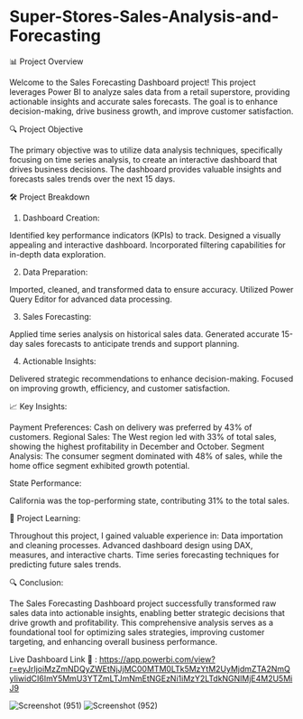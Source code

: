 # Super-Stores-Sales-Analysis-and-Forecasting

📊 Project Overview

Welcome to the Sales Forecasting Dashboard project! This project leverages Power BI to analyze sales data from a retail superstore, providing actionable insights and accurate sales forecasts. The goal is to enhance decision-making, drive business growth, and improve customer satisfaction.

🔍 Project Objective

The primary objective was to utilize data analysis techniques, specifically focusing on time series analysis, to create an interactive dashboard that drives business decisions. The dashboard provides valuable insights and forecasts sales trends over the next 15 days.

🛠️ Project Breakdown

1. Dashboard Creation:

Identified key performance indicators (KPIs) to track.
Designed a visually appealing and interactive dashboard.
Incorporated filtering capabilities for in-depth data exploration.

2. Data Preparation:

Imported, cleaned, and transformed data to ensure accuracy.
Utilized Power Query Editor for advanced data processing.

3. Sales Forecasting:

Applied time series analysis on historical sales data.
Generated accurate 15-day sales forecasts to anticipate trends and support planning.

4. Actionable Insights:

Delivered strategic recommendations to enhance decision-making.
Focused on improving growth, efficiency, and customer satisfaction.

📈 Key Insights:

Payment Preferences: Cash on delivery was preferred by 43% of customers.
Regional Sales: The West region led with 33% of total sales, showing the highest profitability in December and October.
Segment Analysis: The consumer segment dominated with 48% of sales, while the home office segment exhibited growth potential.


State Performance: 

California was the top-performing state, contributing 31% to the total sales.


🧠 Project Learning:

Throughout this project, I gained valuable experience in:
Data importation and cleaning processes.
Advanced dashboard design using DAX, measures, and interactive charts.
Time series forecasting techniques for predicting future sales trends.


🔍 Conclusion:

The Sales Forecasting Dashboard project successfully transformed raw sales data into actionable insights, enabling better strategic decisions that drive growth and profitability. This comprehensive analysis serves as a foundational tool for optimizing sales strategies, improving customer targeting, and enhancing overall business performance.

Live Dashboard Link 🔗 : https://app.powerbi.com/view?r=eyJrIjoiMzZmNDQyZWEtNjJjMC00MTM0LTk5MzYtM2UyMjdmZTA2NmQyIiwidCI6ImY5MmU3YTZmLTJmNmEtNGEzNi1iMzY2LTdkNGNlMjE4M2U5MiJ9

![Screenshot (951)](https://github.com/user-attachments/assets/38d24ec4-63d2-41a3-8292-70b0c221d418)
![Screenshot (952)](https://github.com/user-attachments/assets/dd21fbf0-3b97-4c8b-8154-c3366d270532)

